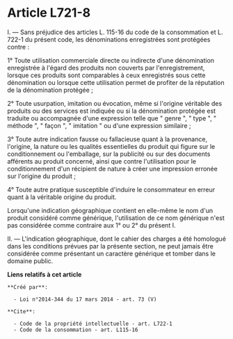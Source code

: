 # Article L721-8

I. ― Sans préjudice des articles L. 115-16 du code de la consommation et L. 722-1 du présent code, les dénominations
enregistrées sont protégées contre : 

1° Toute utilisation commerciale directe ou indirecte d'une dénomination enregistrée à l'égard des produits non couverts par
l'enregistrement, lorsque ces produits sont comparables à ceux enregistrés sous cette dénomination ou lorsque cette
utilisation permet de profiter de la réputation de la dénomination protégée ; 

2° Toute usurpation, imitation ou évocation, même si l'origine véritable des produits ou des services est indiquée ou si la
dénomination protégée est traduite ou accompagnée d'une expression telle que " genre ", " type ", " méthode ", " façon ", "
imitation " ou d'une expression similaire ; 

3° Toute autre indication fausse ou fallacieuse quant à la provenance, l'origine, la nature ou les qualités essentielles du
produit qui figure sur le conditionnement ou l'emballage, sur la publicité ou sur des documents afférents au produit
concerné, ainsi que contre l'utilisation pour le conditionnement d'un récipient de nature à créer une impression erronée sur
l'origine du produit ; 

4° Toute autre pratique susceptible d'induire le consommateur en erreur quant à la véritable origine du produit. 

Lorsqu'une indication géographique contient en elle-même le nom d'un produit considéré comme générique, l'utilisation de ce
nom générique n'est pas considérée comme contraire aux 1° ou 2° du présent I. 

II. ― L'indication géographique, dont le cahier des charges a été homologué dans les conditions prévues par la présente
section, ne peut jamais être considérée comme présentant un caractère générique et tomber dans le domaine public.

**Liens relatifs à cet article**

	**Créé par**:

	  - Loi n°2014-344 du 17 mars 2014 - art. 73 (V)

	**Cite**:

	  - Code de la propriété intellectuelle - art. L722-1
	  - Code de la consommation - art. L115-16
